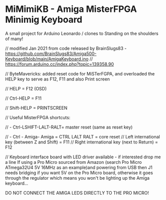 # MiMimiKB - Amiga MisterFPGA Minimig Keyboard
A small project for Arduino Leonardo / clones to 
Standing on the shoulders of many!

// modified Jan 2021 from code released by BrainSlugs83 - https://github.com/BrainSlugs83/Amiga500-Keyboard/blob/main/AmigaKeyboard.ino
// https://forum.arduino.cc/index.php?topic=139358.90

// ByteMavericks: added reset code for MiSTerFGPA, and overloaded the HELP key to serve as F12, F11 and also Print screen

// HELP = F12 (OSD)

// Ctrl-HELP = F11

// Shift-HELP = PRINTSCREEN

// Useful MisterFPGA shortcuts:

// - Ctrl-LSHIFT-LALT-RALT= master reset (same as reset key)

// - Ctrl - Amiga- Amiga = CTRL LALT RALT = core reset
// Left international key (between Z and Shift) = F11
// Right international key (next to Return) = F12

// Keyboard interface board with LED driver available - if interested drop me a line
If using a Pro Micro sourced from Amazon (search Pro Micro ATmega32U4 5V 16MHz as an example)and powering from USB then J1 needs bridging if you want 5V on the Pro Micro board, otherwise it goes through the regulator which means you won't be lighting up the Amiga keyboard...  

DO NOT CONNECT THE AMIGA LEDS DIRECTLY TO THE PRO MICRO!
